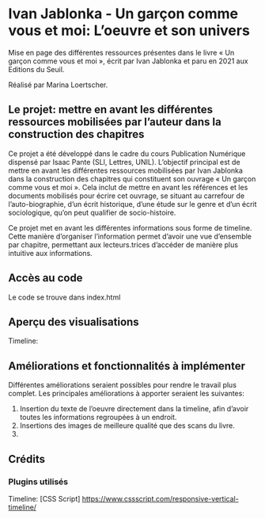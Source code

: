 # Ivan Jablonka - Un garçon comme vous et moi: L’oeuvre et son univers
Mise en page des différentes ressources présentes dans le livre « Un garçon comme vous et moi », écrit par Ivan Jablonka et paru en 2021 aux Editions du Seuil. 

Réalisé par Marina Loertscher.

## Le projet: mettre en avant les différentes ressources mobilisées par l’auteur dans la construction des chapitres
Ce projet a été développé dans le cadre du cours Publication Numérique dispensé par Isaac Pante (SLI, Lettres, UNIL). L’objectif principal est de mettre en avant les différentes ressources mobilisées par Ivan Jablonka dans la construction des chapitres qui constituent son ouvrage « Un garçon comme vous et moi ». Cela inclut de mettre en avant les références et les documents mobilisés pour écrire cet ouvrage, se situant au carrefour de l’auto-biographie, d’un écrit historique, d’une étude sur le genre et d’un écrit sociologique, qu’on peut qualifier de socio-histoire. 

Ce projet met en avant les différentes informations sous forme de timeline. Cette manière d’organiser l’information permet d’avoir une vue d’ensemble par chapitre, permettant aux lecteurs.trices d’accéder de manière plus intuitive aux informations. 

## Accès au code
Le code se trouve dans index.html

## Aperçu des visualisations
Timeline: 

## Améliorations et fonctionnalités à implémenter
Différentes améliorations seraient possibles pour rendre le travail plus complet. Les principales améliorations à apporter seraient les suivantes: 
1. Insertion du texte de l’oeuvre directement dans la timeline, afin d’avoir toutes les informations regroupées à un endroit. 
2. Insertions des images de meilleure qualité que des scans du livre.
3. 

## Crédits
### Plugins utilisés
Timeline: [CSS Script] https://www.cssscript.com/responsive-vertical-timeline/ 